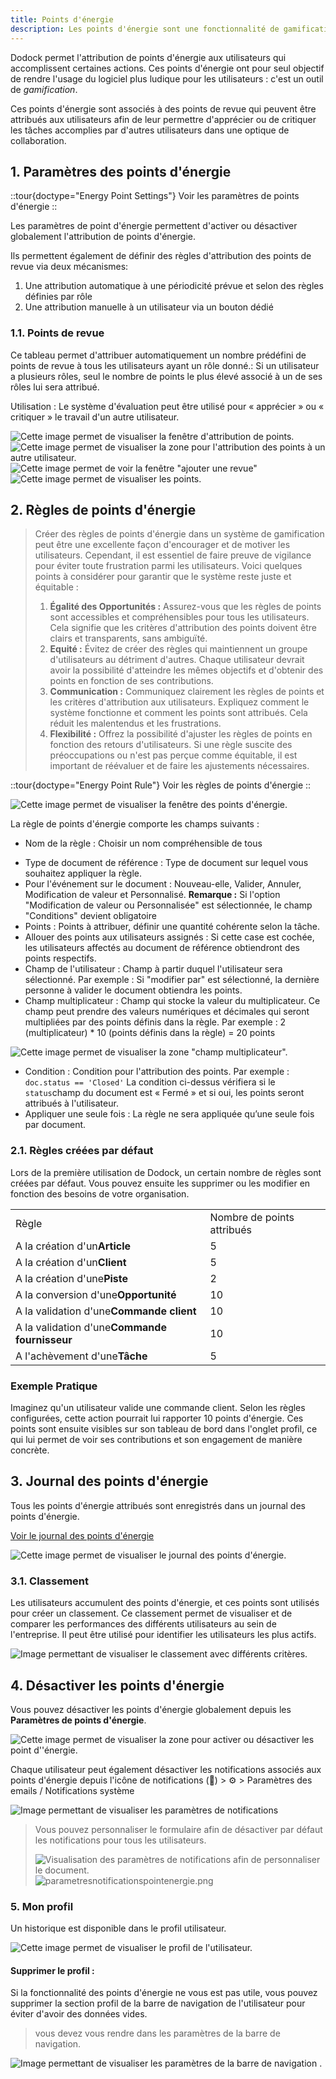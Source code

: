 ```yaml
---
title: Points d'énergie
description: Les points d'énergie sont une fonctionnalité de gamification, constituant des récompenses accordées aux utilisateurs pour diverses actions et réalisations au sein de Dokos. Ils servent à valoriser les efforts, l'engagement des employés.
---
```


Dodock permet l'attribution de points d'énergie aux utilisateurs qui accomplissent certaines actions. Ces points d'énergie ont pour seul objectif de rendre l'usage du logiciel plus ludique pour les utilisateurs : c'est un outil de _gamification_.

Ces points d'énergie sont associés à des points de revue qui peuvent être attribués aux utilisateurs afin de leur permettre d'apprécier ou de critiquer les tâches accomplies par d'autres utilisateurs dans une optique de collaboration.

## 1. Paramètres des points d'énergie

::tour{doctype="Energy Point Settings"}
Voir les paramètres de points d'énergie
::

Les paramètres de point d'énergie permettent d'activer ou désactiver globalement l'attribution de points d'énergie.

Ils permettent également de définir des règles d'attribution des points de revue via deux mécanismes:

1. Une attribution automatique à une périodicité prévue et selon des règles définies par rôle
2. Une attribution manuelle à un utilisateur via un bouton dédié

### 1.1. Points de revue

Ce tableau permet d'attribuer automatiquement un nombre prédéfini de points de revue à tous les utilisateurs ayant un rôle donné.: Si un utilisateur a plusieurs rôles, seul le nombre de points le plus élevé associé à un de ses rôles lui sera attribué.

Utilisation : Le système d'évaluation peut être utilisé pour « apprécier » ou « critiquer » le travail d'un autre utilisateur.

![Cette image permet de visualiser la fenêtre d'attribution de points.](/revuepointsdenergie.png)![Cette image permet de visualiser la zone pour l'attribution des points à un autre utilisateur.](/revues.png)![Cette image permet de voir la fenêtre "ajouter une revue"](/detailsrevue.png)![Cette image permet de visualiser les points.](/visupointsrevues.png)

## 2. Règles de points d'énergie

> Créer des règles de points d'énergie dans un système de gamification peut être une excellente façon d'encourager et de motiver les utilisateurs. Cependant, il est essentiel de faire preuve de vigilance pour éviter toute frustration parmi les utilisateurs. Voici quelques points à considérer pour garantir que le système reste juste et équitable :
>
> 1. **Égalité des Opportunités :** Assurez-vous que les règles de points sont accessibles et compréhensibles pour tous les utilisateurs. Cela signifie que les critères d'attribution des points doivent être clairs et transparents, sans ambiguïté.
> 2. **Equité :** Évitez de créer des règles qui maintiennent un groupe d'utilisateurs au détriment d'autres. Chaque utilisateur devrait avoir la possibilité d'atteindre les mêmes objectifs et d'obtenir des points en fonction de ses contributions.
> 3. **Communication :** Communiquez clairement les règles de points et les critères d'attribution aux utilisateurs. Expliquez comment le système fonctionne et comment les points sont attribués. Cela réduit les malentendus et les frustrations.
> 4. **Flexibilité :** Offrez la possibilité d'ajuster les règles de points en fonction des retours d'utilisateurs. Si une règle suscite des préoccupations ou n'est pas perçue comme équitable, il est important de réévaluer et de faire les ajustements nécessaires.

::tour{doctype="Energy Point Rule"}
Voir les règles de points d'énergie
::

![Cette image permet de visualiser la fenêtre des points d'énergie.](/pointsenergie.png)

La règle de points d'énergie comporte les champs suivants :

- Nom de la règle : Choisir un nom compréhensible de tous

* Type de document de référence : Type de document sur lequel vous souhaitez appliquer la règle.
* Pour l'événement sur le document : Nouveau-elle, Valider, Annuler, Modification de valeur et Personnalisé. **Remarque :** Si l'option "Modification de valeur ou Personnalisée" est sélectionnée, le champ "Conditions" devient obligatoire
* Points : Points à attribuer, définir une quantité cohérente selon la tâche.
* Allouer des points aux utilisateurs assignés : Si cette case est cochée, les utilisateurs affectés au document de référence obtiendront des points respectifs.
* Champ de l'utilisateur : Champ à partir duquel l'utilisateur sera sélectionné. Par exemple : Si "modifier par" est sélectionné, la dernière personne à valider le document obtiendra les points.
* Champ multiplicateur : Champ qui stocke la valeur du multiplicateur. Ce champ peut prendre des valeurs numériques et décimales qui seront multipliées par des points définis dans la règle. Par exemple : 2 (multiplicateur) \* 10 (points définis dans la règle) = 20 points

![Cette image permet de visualiser la zone "champ multiplicateur".](/champmultiplicateur.png)

- Condition : Condition pour l'attribution des points. Par exemple : `doc.status == 'Closed'` La condition ci-dessus vérifiera si le `status`champ du document est « Fermé » et si oui, les points seront attribués à l'utilisateur.
- Appliquer une seule fois : La règle ne sera appliquée qu’une seule fois par document.

### 2.1. Règles créées par défaut

Lors de la première utilisation de Dodock, un certain nombre de règles sont créées par défaut. Vous pouvez ensuite les supprimer ou les modifier en fonction des besoins de votre organisation.

|                                               |                            |
| --------------------------------------------- | -------------------------- |
| Règle                                         | Nombre de points attribués |
| A la création d'un**Article**                 | 5                          |
| A la création d'un**Client**                  | 5                          |
| A la création d'une**Piste**                  | 2                          |
| A la conversion d'une**Opportunité**          | 10                         |
| A la validation d'une**Commande client**      | 10                         |
| A la validation d'une**Commande fournisseur** | 10                         |
| A l'achèvement d'une**Tâche**                 | 5                          |

### Exemple Pratique

Imaginez qu'un utilisateur valide une commande client. Selon les règles configurées, cette action pourrait lui rapporter 10 points d'énergie. Ces points sont ensuite visibles sur son tableau de bord dans l'onglet profil, ce qui lui permet de voir ses contributions et son engagement de manière concrète.

## 3. Journal des points d'énergie

Tous les points d'énergie attribués sont enregistrés dans un journal des points d'énergie.

[Voir le journal des points d'énergie](https://tierslieux.dokos.io/app/energy-point-settings)

![Cette image permet de visualiser le journal des points d'énergie.](/journaldespointsdenergie.png)

### 3.1. Classement

Les utilisateurs accumulent des points d'énergie, et ces points sont utilisés pour créer un classement. Ce classement permet de visualiser et de comparer les performances des différents utilisateurs au sein de l'entreprise. Il peut être utilisé pour identifier les utilisateurs les plus actifs.

![Image permettant de visualiser le classement avec différents critères.](/Classement%20.png)

## 4. Désactiver les points d'énergie

Vous pouvez désactiver les points d'énergie globalement depuis les **Paramètres de points d'énergie**.

![Cette image permet de visualiser la zone pour activer ou désactiver les point d''énergie.](/activerpointdenergie.png)

Chaque utilisateur peut également désactiver les notifications associés aux points d'énergie depuis l'icône de notifications (🔔) > ⚙ > Paramètres des emails / Notifications système

![Image permettant de visualiser les paramètres de notifications](/notificationpointdenergie.png)

> Vous pouvez personnaliser le formulaire afin de désactiver par défaut les notifications pour tous les utilisateurs.
>
> ![Visualisation des paramètres de notifications afin de personnaliser le document.](/parametresnotificationspersonnalisation.png)![parametresnotificationspointenergie.png](/parametresnotificationspointenergie.png)

### 5. Mon profil

Un historique est disponible dans le profil utilisateur.

![Cette image permet de visualiser le profil de l'utilisateur.](/profil.png)

#### Supprimer le profil :

Si la fonctionnalité des points d'énergie ne vous est pas utile, vous pouvez supprimer la section profil de la barre de navigation de l'utilisateur pour éviter d'avoir des données vides.

> vous devez vous rendre dans les paramètres de la barre de navigation.

![Image permettant de visualiser les paramètres de la barre de navigation .](/Parametrebarredenavigation.png)
